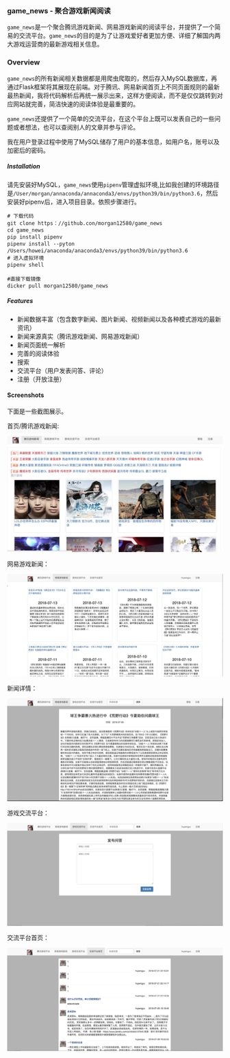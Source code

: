 ### game_news - 聚合游戏新闻阅读



`game_news`是一个聚合腾讯游戏新闻、网易游戏新闻的阅读平台，并提供了一个简易的交流平台。`game_news`的目的是为了让游戏爱好者更加方便、详细了解国内两大游戏运营商的最新游戏相关信息。

### Overview

`game_news`的所有新闻相关数据都是用爬虫爬取的，然后存入MySQL数据库，再通过Flask框架将其展现在前端。对于腾讯、网易新闻首页上不同页面规则的最新最热新闻，我将代码解析后再统一展示出来，这样方便阅读，而不是仅仅跳转到对应网站就完善，简洁快速的阅读体验是最重要的。

`game_news`还提供了一个简单的交流平台，在这个平台上既可以发表自己的一些问题或者想法，也可以查阅别人的文章并参与评论。

我在用户登录过程中使用了MySQL储存了用户的基本信息，如用户名，账号以及加密后的密码。

##### Installation

请先安装好MySQL，`game_news`使用`pipenv`管理虚拟环境,比如我创建的环境路径是`/User/morgan/annaconda/annaconda3/envs/python39/bin/python3.6`，然后安装好pipenv后，进入项目目录。依照步骤进行。

```
# 下载代码
git clone https：//github.con/morgan12580/game_news
cd game_news
pip install pipenv
pipenv install --pyton /Users/howei/anaconda/anaconda3/envs/python39/bin/python3.6
# 进入虚拟环境
pipenv shell

#直接下载镜像
dicker pull morgan12580/game_news

```

##### Features

* 新闻数据丰富（包含数字新闻、图片新闻、视频新闻以及各种模式游戏的最新资讯）
* 新闻来源真实（腾讯游戏新闻、网易游戏新闻）
* 新闻页面统一解析
* 完善的阅读体验
* 搜索
* 交流平台（用户发表问答、评论）
* 注册（开放注册）

#### Screenshots

下面是一些截图展示。

首页/腾讯游戏新闻:

![腾讯游戏新闻](./docs/images/game_news_index.jpg)

网易游戏新闻：

![网易游戏新闻](./docs/images/game_news_wy.jpg)

新闻详情：

![游戏新闻详情](./docs/images/game_news_detail.jpg)

游戏交流平台：

![游戏交流平台](./docs/images/game_news_question.jpg)

交流平台首页：

![交流平台首页](./docs/images/game_news_pt.jpg)


